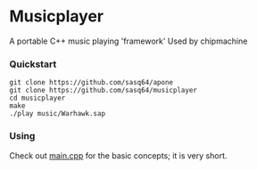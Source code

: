 Musicplayer
===========

A portable C++ music playing 'framework'
Used by chipmachine

### Quickstart

```
git clone https://github.com/sasq64/apone
git clone https://github.com/sasq64/musicplayer
cd musicplayer
make
./play music/Warhawk.sap
```

### Using

Check out [main.cpp](main.cpp) for the basic concepts; it is very short.
